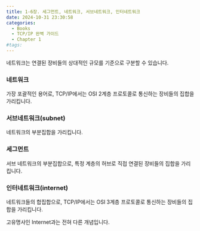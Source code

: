 ```yaml
---
title: 1-6장. 세그먼트, 네트워크, 서브네트워크, 인터네트워크
date: 2024-10-31 23:30:58
categories:
  - Books
  - TCP/IP 완벽 가이드
  - Chapter 1
#tags:
---
```

네트워크는 연결된 장비들의 상대적인 규모를 기준으로 구분할 수 있습니다.

### 네트워크

가장 포괄적인 용어로, TCP/IP에서는 OSI 2계층 프로토콜로 통신하는 장비들의 집합을 가리킵니다.

### 서브네트워크(subnet)

네트워크의 부분집합을 가리킵니다.

### 세그먼트

서브 네트워크의 부분집합으로, 특정 계층의 허브로 직접 연결된 장비들의 집합을 가리킵니다.

### 인터네트워크(internet)

네트워크들의 합집합으로, TCP/IP에서는 OSI 3계층 프로토콜로 통신하는 장비들의 집합을 가리킵니다.

고유명사인 Internet과는 전혀 다른 개념입니다.
